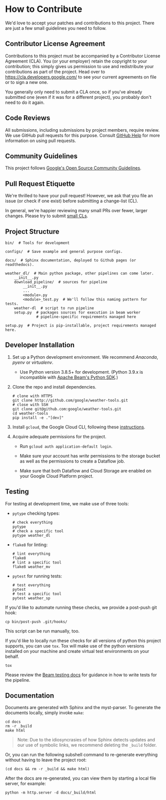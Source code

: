 # How to Contribute

We'd love to accept your patches and contributions to this project. There are just a few small guidelines you need to
follow.

## Contributor License Agreement

Contributions to this project must be accompanied by a Contributor License Agreement (CLA). You (or your employer)
retain the copyright to your contribution; this simply gives us permission to use and redistribute your contributions as
part of the project. Head over to
<https://cla.developers.google.com/> to see your current agreements on file or to sign a new one.

You generally only need to submit a CLA once, so if you've already submitted one
(even if it was for a different project), you probably don't need to do it again.

## Code Reviews

All submissions, including submissions by project members, require review. We use GitHub pull requests for this purpose.
Consult
[GitHub Help](https://help.github.com/articles/about-pull-requests/) for more information on using pull requests.

## Community Guidelines

This project follows
[Google's Open Source Community Guidelines](https://opensource.google/conduct/).

## Pull Request Etiquette

We're thrilled to have your pull request! However, we ask that you file an issue (or check if one exist) before
submitting a change-list (CL).

In general, we're happier reviewing many small PRs over fewer, larger changes. Please try to
submit [small CLs](https://google.github.io/eng-practices/review/developer/small-cls.html).

## Project Structure

```
bin/  # Tools for development

configs/  # Save example and general purpose configs.

docs/  # Sphinx documentation, deployed to Github pages (or readthedocs).

weather_dl/  # Main python package, other pipelines can come later.
    __init__.py  
    download_pipeline/  # sources for pipeline
        __init__.py 
        ...  
        <module>.py
        <module>_test.py  # We'll follow this naming pattern for tests.
    weather-dl  # script to run pipeline
    setup.py  # packages sources for execution in beam worker
              # pipeline-specific requirements managed here
    
setup.py  # Project is pip-installable, project requirements managed here.
```

## Developer Installation

1. Set up a Python development environment. We recommend *Anaconda*, *pyenv* or *virtualenv*.

    * Use Python version 3.8.5+ for development. (Python 3.9.x is incompatible
      with [Apache Beam's Python SDK](https://issues.apache.org/jira/browse/BEAM-12000).)

1. Clone the repo and install dependencies.

   ```shell
   # clone with HTTPS
   git clone http://github.com/google/weather-tools.git
   # close with SSH
   git clone git@github.com:google/weather-tools.git
   cd weather-tools
   pip install -e ."[dev]"
   ```

1. Install `gcloud`, the Google Cloud CLI, following these [instructions](https://cloud.google.com/sdk/docs/install).

1. Acquire adequate permissions for the project.
    * Run `gcloud auth application-default login`.

    * Make sure your account has *write* permissions to the storage bucket as well as the permissions to create a
      Dataflow job.

    * Make sure that both Dataflow and Cloud Storage are enabled on your Google Cloud Platform project.

## Testing

For testing at development time, we make use of three tools:

* `pytype` checking types:
   ```shell
   # check everything
   pytype
   # check a specific tool
   pytype weather_dl
   ```

* `flake8` for linting:
   ```shell 
   # lint everything
   flake8
   # lint a specific tool
   flake8 weather_mv
   ```

* `pytest` for running tests:
   ```shell
   # test everything 
   pytest
   # test a specific tool
   pytest weather_sp
   ```

If you'd like to automate running these checks, we provide a post-push git hook:

```shell
cp bin/post-push .git/hooks/
```

This script can be run manually, too.

If you'd like to locally run these checks for all versions of python this project supports, you can use
`tox`. Tox will make use of the python versions installed on your machine and create virtual test environments on your
behalf.

```shell
tox
```

Please review the [Beam testing docs](https://beam.apache.org/documentation/pipelines/test-your-pipeline/) for guidance
in how to write tests for the pipeline.

## Documentation

Documents are generated with Sphinx and the myst-parser. To generate the documents locally, simply invoke `make`:

```shell
cd docs
rm -r _build
make html
```

> Note: Due to the idiosyncrasies of how Sphinx detects updates and our use of symbolic links, we recommend deleting the
> `_build` folder.

Or, you can run the following subshell command to re-generate everything without having to leave the project root:

```shell
(cd docs && rm -r _build && make html)
```

After the docs are re-generated, you can view them by starting a local file server, for example:

```shell
python -m http.server -d docs/_build/html
```
